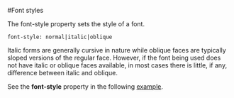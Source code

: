 #Font styles

The font-style property sets the style of a font.
~~~
font-style: normal|italic|oblique
~~~

Italic forms are generally cursive in nature while oblique faces are typically sloped versions of the regular face. However, if the font being used does not have italic or oblique faces available, in most cases there is little, if any, difference between italic and oblique.

See the **font-style** property in the following <a href="archives/Class Htmls/fontstyle.htm" target= "_blank">example</a>.
